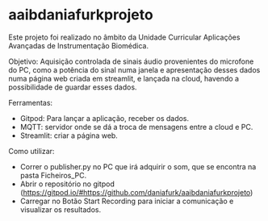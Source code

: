 # aaibdaniafurkprojeto
Este projeto foi realizado no âmbito da Unidade Curricular Aplicações Avançadas de Instrumentação Biomédica.

Objetivo: Aquisição controlada de sinais áudio provenientes do microfone do PC, como a potência do sinal numa janela e apresentação desses dados numa página web criada
em streamlit, e lançada na cloud, havendo a possibilidade de guardar esses dados.

Ferramentas: 
- Gitpod: Para lançar a aplicação, receber os dados.
- MQTT: servidor onde se dá a troca de mensagens entre a cloud e PC.
- Streamlit: criar a página web.

Como utilizar:
- Correr o publisher.py no PC que irá adquirir o som, que se encontra na pasta Ficheiros_PC.
- Abrir o repositório no gitpod (https://gitpod.io/#https://github.com/daniafurk/aaibdaniafurkprojeto)
- Carregar no Botão Start Recording para iniciar a comunicação e visualizar os resultados.



          
